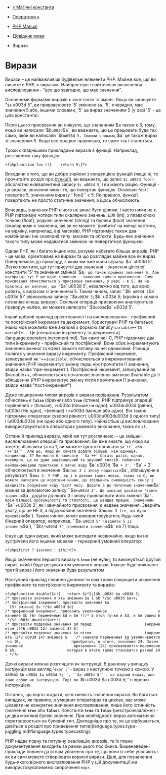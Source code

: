 - [« Магічні константи](language.constants.magic.md)
- [Оператори »](language.operators.md)

- [PHP Manual](index.md)
- [Довідник мови](langref.md)
- Вирази

# Вирази

Вирази – це найважливіші будівельні елементи PHP. Майже все, що
ви пишете в PHP, є виразом. Найпростіше і найточніше визначення
висловлювання - "все що завгодно, що має значення".

Основними формами виразів є константи та змінні. Якщо ви
записуєте "`$a` u003d 5", ви привласнюєте '5' змінною `$a`. '5',
очевидно, має значення 5 або, іншими словами, '5' це вираз
значенням 5 (у разі '5' - це ціла константа).

Після цього присвоєння ви очікуєте, що значенням $a також є 5,
тому, якщо ви написали `$b` u003d `$a`, ви вважаєте, що це працювати
буде так само, якби ви написали `$b` u003d 5. Іншими словами, `$a`
це також вираз зі значенням 5. Якщо все працює правильно, то саме
так і станеться.

Трохи складнішими прикладами виразів є функції. Наприклад,
розглянемо таку функцію:

`<?phpfunction foo (){    return 5;}?> `

Виходячи з того, що ви добре знайомі з концепцією функцій (якщо ні, то
прочитайте розділ про [функції](language.functions.md)), ви вважаєте,
що запис `$c u003d foo()` абсолютно еквівалентний запису `$c u003d 5`, і ви
мають рацію. Функції - це вирази, значення яких і те, що
повертає функцію. Оскільки `foo()` повертає 5, значенням виразу
``foo()'` є 5. Як правило, функції повертають не просто
статичне значення, а щось обчислюють.

Вочевидь, значення PHP нічого не винні бути цілими, і часто
ними не є. PHP підтримує чотири типи скалярних значень:
цілі (int), з плаваючою точкою (float), рядкові значення
(string) та булеви (bool) значення (скалярними є значення, які
ви не можете 'розбити' на менші частини, на відміну, наприклад, від
масивів). PHP підтримує також два комбіновані (не скалярні)
типу: масиви та об'єкти. Будь-яке значення такого типу може надаватися
змінною чи повертатися функцією.

Однак PHP, як і багато інших мов, розуміє набагато більше
виразів. PHP - це мова, орієнтована на вирази та
що розглядає майже все як вираз. Повернемося до прикладу, з яким
ми вже мали справу: $a` u003d 5'. Легко помітити, що тут присутні
два значення - значення цілісної константи '5' та значення
змінної `$a`, що також приймає значення 5. Але насправді тут
Є ще одне значення - значення самого присвоєння. Саме
присвоєння обчислюється у присвоєне значення, у разі - в 5. На
на практиці це означає, що '`$a` u003d 5', незалежно від того, що воно
робить, є виразом зі значенням 5. Таким чином, запис '`$b`
u003d (`$a` u003d 5)' рівносильна запису '`$a` u003d 5; `$b` u003d 5; (крапка з комою
позначає кінець виразу). Оскільки операції присвоєння аналізуються
праворуч наліво, ви можете написати '`$b` u003d `$a` u003d 5'.

Інший добрий приклад орієнтованості на висловлювання - префіксний та
постфіксний інкремент та декремент. Користувачі PHP та багатьох інших
мов можливо вже знайомі з формою запису `variable++` та `variable--`.
Це [оператори інкременту та
декремента] (language.operators.increment.md). Так само як і C, PHP
підтримує два типи інкременту - префіксний та постфіксний. Вони обоє
інкрементують значення змінної та ефект їхнього впливу на неї однаковий.
Різниця полягає у значенні виразу інкременту. Префіксний інкремент,
записуваний як '++`$variable`', обчислюється в інкрементований
значення (PHP інкрементує змінну перш ніж прочитати її
значення, звідси назва 'пре-інкремент'). Постфіксний інкремент,
записуваний як $variable++, обчислюється в початкове значення
змінною $variable до її збільшення (PHP інкрементує змінну
після прочитання її значення, звідси назва "пост-інкремент").

Дуже поширеним типом виразів є вирази
[порівняння](language.operators.comparison.md). Результатом обчислень
є **`false`** (брехня) або **`true`** (істина). PHP підтримує
операції порівняння > (більше), \>u003d (більше чи одно), u003du003d (рівно), !u003d
(Не одно), \<(менше) і \<u003d (менше або одно). Він також підтримує
оператори суворої рівності: u003du003du003d (і одного типу) і !u003du003d (не одно
або одного типу). Найчастіше ці висловлювання використовуються в операторах
умовного виконання, таких як `if`.

Останній приклад виразів, який ми тут розглянемо, – це змішані.
висловлювання операції та присвоєння. Ви вже знаєте, що якщо ви хочете
збільшити `$a` на 1, ви можете просто написати ``$a`++' або '++`$a`'. Але
що, якщо ви хочете додати більше, ніж одиниця, наприклад, 3? Ви могли
б написати '`$a`++' багато разів, однак, очевидно, це не дуже
раціональний та зручний спосіб. Набагато найпоширенішою практикою
є запис виду ``$a` u003d `$a` + 3'. '`$a` + 3' обчислюється в
значення `$a` плюс 3 і знову надається `$a`, збільшуючи в результаті
`$a` на 3. У PHP, як і в деяких інших мовах, таких як C, ви
можете записати це коротшим чином, що збільшить очевидність
сенсу і швидкість розуміння коду після часу. Додати 3 до
поточним значенням `$a` можна за допомогою запису ``$a` +u003d 3'. Це означає
дослівно "взяти значення `$a`, додати до нього 3 і знову привласнити його
змінної `$a`". Крім більшої зрозумілості та стислості, це швидше
працює. Значенням '`$a` +u003d 3', як і звичайного присвоєння, є
надане значення. Зверніть увагу, що це НЕ 3, а підсумоване
значення `$a` плюс 3 (те, що було присвоєно `$a`). Таким чином, може
використовуватись будь-який бінарний оператор, наприклад, '`$a` -u003d 5' (відняти 5
із значення `$a`), '`$b` \*u003d 7' (помножити значення `$b` на 7) тощо.

Існує ще один вираз, який може виглядати незвичайно, якщо ви
не зустрічали його іншими мовами - тернарний умовний оператор:

`<?php$first ? $second : $third?> `

Якщо значенням першого виразу є **`true`** (не нуль), то
виконується другий вираз, який і буде результатом умовного
вирази. Інакше буде виконано третій вираз і його
значення буде результатом.

Наступний приклад повинен допомогти вам трохи покращити розуміння
префіксного та постфіксного інкременту та виразів:

` <?phpfunction double($i){   return $i*2;}$b u003d $a u003d 5; /* присвоїти значення п'ять змінним $a і $b */$c u003d $a++; /* постфіксний інкремент, присвоїти значення $a                         (5) змінної $c */$e u003d $d| /* префиксный инкремент, присвоить увеличенное                       значение $b (6) переменным $d и $e *//* в этой точке и $d, и $e равны 6 */$f u003d double($d++); /* присвоїти подвоєне значення $d перед                        інкрементом (2*6 u003d 12) змінної $f $| /* присвоїти подвоєне значення $e після                        інкремента (2*7 u003d 14) змінної $    /* сначала переменная $g увеличивается на 10,                       приобретая, в итоге, значение 24. Затем значение                       присвоения (24) присваивается переменной $h,                       которая в итоге также становится равной 24. */?> `

Деякі вирази можна розглядати як інструкції. В данному
у випадку інструкція має вигляд '`expr ;`' - вираз з наступною точкою
з комою. У записі ``$b u003d $a u003d 5;'`, `'$a u003d 5'` - це вірний вираз,
але саме собою не інструкція. Тоді як ``$b u003d $a u003d 5;'' є
вірною інструкцією.

Останнє, що варто згадати, це істинність значення виразів. Во
багатьох випадках, як правило, в умовних операторах та циклах, вас може
цікавити не конкретне значення висловлювання, лише його істинність
(значення **`true`** або **`false`**). Константи **`true`** та
**`false`** (реєстронезалежні) - це два можливі булеві значення.
При необхідності вираз автоматично перетворюється на булевий тип.
Докладніше про те, як це відбувається, дивіться в розділі про приведення
типів](language.types.type-juggling.md#language.types.typecasting).

PHP надає повну та потужну реалізацію виразів, та їх повне
документування виходить за рамки цього посібника. Вищенаведені
приклади повинні дати вам уявлення про те, що вони із себе
уявляють і як ви самі можете створювати корисні вирази. Далі,
для позначення будь-якого вірного висловлювання PHP у цій документації ми
використовуватимемо скорочення `expr`.
